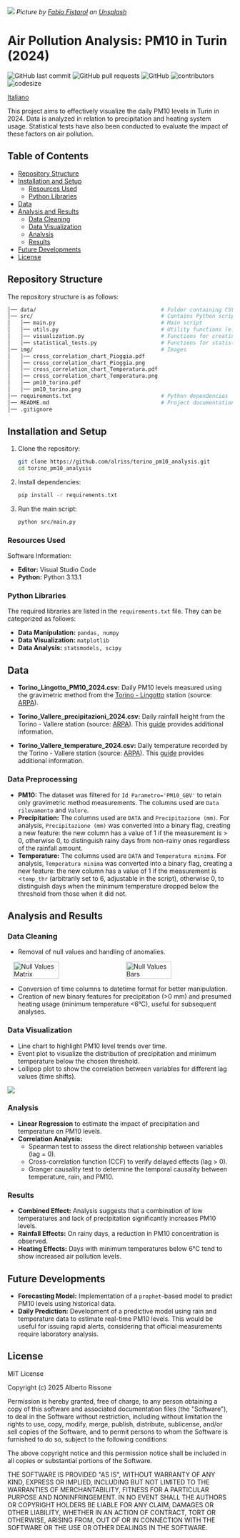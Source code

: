 ![](img/turin_skyline.jpg)
*Picture by [Fabio Fistarol](https://unsplash.com/it/@fabiofistarol?utm_content=creditCopyText&utm_medium=referral&utm_source=unsplash) on [Unsplash](https://unsplash.com/it/foto/veduta-aerea-degli-edifici-della-citta-durante-il-giorno-VjA_PSSsOHI?utm_content=creditCopyText&utm_medium=referral&utm_source=unsplash)*

# Air Pollution Analysis: PM10 in Turin (2024)
![GitHub last commit](https://img.shields.io/github/last-commit/alriss/torino_pm10_analysis)
![GitHub pull requests](https://img.shields.io/github/issues-pr/alriss/torino_pm10_analysis)
![GitHub](https://img.shields.io/github/license/alriss/torino_pm10_analysis)
![contributors](https://img.shields.io/github/contributors/alriss/torino_pm10_analysis)
![codesize](https://img.shields.io/github/languages/code-size/alriss/torino_pm10_analysis)

[Italiano](README-IT.md)

This project aims to effectively visualize the daily PM10 levels in Turin in 2024. Data is analyzed in relation to precipitation and heating system usage. Statistical tests have also been conducted to evaluate the impact of these factors on air pollution.

## Table of Contents

- [Repository Structure](#repository-structure)
- [Installation and Setup](#installation-and-setup)
   - [Resources Used](#resources-used)
   - [Python Libraries](#python-libraries)
- [Data](#data)
- [Analysis and Results](#analysis-and-results)
   - [Data Cleaning](#data-cleaning)
   - [Data Visualization](#data-visualization)
   - [Analysis](#analysis)
   - [Results](#results)
- [Future Developments](#future-developments)
- [License](#license)

## Repository Structure
The repository structure is as follows:

```bash
│── data/                                       # Folder containing CSV files
│── src/                                        # Contains Python scripts
│   │── main.py                                 # Main script
│   │── utils.py                                # Utility functions (e.g., data loading and cleaning)
│   │── visualization.py                        # Functions for creating charts
│   │── statistical_tests.py                    # Functions for statistical tests and models
│── img/                                        # Images
│   │── cross_correlation_chart_Pioggia.pdf                
│   │── cross_correlation_chart_Pioggia.png                
│   │── cross_correlation_chart_Temperatura.pdf            
│   │── cross_correlation_chart_Temperatura.png            
│   │── pm10_torino.pdf                
│   │── pm10_torino.png                
│── requirements.txt                            # Python dependencies
│── README.md                                   # Project documentation
│── .gitignore                 
```

## Installation and Setup
1. Clone the repository:
   ```bash
   git clone https://github.com/alriss/torino_pm10_analysis.git
   cd torino_pm10_analysis
   ```
2. Install dependencies:
   ```bash
   pip install -r requirements.txt
   ```
3. Run the main script:
   ```bash
   python src/main.py
   ```

### Resources Used
Software Information:
- **Editor:** Visual Studio Code
- **Python:** Python 3.13.1

### Python Libraries
The required libraries are listed in the `requirements.txt` file. They can be categorized as follows:
- **Data Manipulation:** `pandas, numpy`
- **Data Visualization:** `matplotlib`
- **Data Analysis:** `statsmodels, scipy`

## Data

- **Torino_Lingotto_PM10_2024.csv:** Daily PM10 levels measured using the gravimetric method from the [Torino - Lingotto](https://webgis.arpa.piemonte.it/secure_apps/qualita_aria/dati_anagrafici/index.php?NUMCODICE=001272-806) station (source: [ARPA](https://aria.ambiente.piemonte.it/qualita-aria/dati)).

- **Torino_Vallere_precipitazioni_2024.csv:** Daily rainfall height from the Torino - Vallere station (source: [ARPA](https://www.arpa.piemonte.it/rischi_naturali/snippets_arpa_graphs/dati_giornalieri_meteo/?statid=PIE-001272-904-2001-05-17&param=P)). This [guide](https://www.arpa.piemonte.it/rischi_naturali/document/Guida_alla_lettura_dati_meteo_-_Banca_Dati_Storica.pdf) provides additional information.

- **Torino_Vallere_temperature_2024.csv:** Daily temperature recorded by the Torino - Vallere station (source: [ARPA](https://www.arpa.piemonte.it/rischi_naturali/snippets_arpa_graphs/dati_giornalieri_meteo/?statid=PIE-001272-904-2001-05-17&param=T)). This [guide](https://www.arpa.piemonte.it/rischi_naturali/document/Guida_alla_lettura_dati_meteo_-_Banca_Dati_Storica.pdf) provides additional information.

### Data Preprocessing
- **PM10:** The dataset was filtered for `Id Parametro='PM10_GBV'` to retain only gravimetric method measurements. The columns used are `Data rilevamento` and `Valore`.
- **Precipitation:** The columns used are `DATA` and `Precipitazione (mm)`. For analysis, `Precipitazione (mm)` was converted into a binary flag, creating a new feature: the new column has a value of 1 if the measurement is > 0, otherwise 0, to distinguish rainy days from non-rainy ones regardless of the rainfall amount.
- **Temperature:** The columns used are `DATA` and `Temperatura minima`. For analysis, `Temperatura minima` was converted into a binary flag, creating a new feature: the new column has a value of 1 if the measurement is <`temp_thr` (arbitrarily set to 6, adjustable in the script), otherwise 0, to distinguish days when the minimum temperature dropped below the threshold from those when it did not.

## Analysis and Results

### Data Cleaning
- Removal of null values and handling of anomalies.

<div style="display: flex; justify-content: space-around;">
   <img src="img/nullvalues_matrix.png" alt="Null Values Matrix" style="width: 45%;">
   <img src="img/nullvalues_bars.png" alt="Null Values Bars" style="width: 45%;">
</div>

- Conversion of time columns to datetime format for better manipulation.
- Creation of new binary features for precipitation (>0 mm) and presumed heating usage (minimum temperature <6°C), useful for subsequent analyses.

### Data Visualization
- Line chart to highlight PM10 level trends over time.
- Event plot to visualize the distribution of precipitation and minimum temperature below the chosen threshold.
- Lollipop plot to show the correlation between variables for different lag values (time shifts).

![](img/pm10_torino_beta.png)

### Analysis
- **Linear Regression** to estimate the impact of precipitation and temperature on PM10 levels.
- **Correlation Analysis:**
  - Spearman test to assess the direct relationship between variables (lag = 0).
  - Cross-correlation function (CCF) to verify delayed effects (lag > 0).
  - Granger causality test to determine the temporal causality between temperature, rain, and PM10.

### Results
- **Combined Effect:** Analysis suggests that a combination of low temperatures and lack of precipitation significantly increases PM10 levels.
- **Rainfall Effects:** On rainy days, a reduction in PM10 concentration is observed.
- **Heating Effects:** Days with minimum temperatures below 6°C tend to show increased air pollution levels.

## Future Developments

- **Forecasting Model:** Implementation of a `prophet`-based model to predict PM10 levels using historical data.
- **Daily Prediction:** Development of a predictive model using rain and temperature data to estimate real-time PM10 levels. This would be useful for issuing rapid alerts, considering that official measurements require laboratory analysis.

## License
MIT License

Copyright (c) 2025 Alberto Rissone

Permission is hereby granted, free of charge, to any person obtaining a copy
of this software and associated documentation files (the "Software"), to deal
in the Software without restriction, including without limitation the rights
to use, copy, modify, merge, publish, distribute, sublicense, and/or sell
copies of the Software, and to permit persons to whom the Software is
furnished to do so, subject to the following conditions:

The above copyright notice and this permission notice shall be included in all
copies or substantial portions of the Software.

THE SOFTWARE IS PROVIDED "AS IS", WITHOUT WARRANTY OF ANY KIND, EXPRESS OR
IMPLIED, INCLUDING BUT NOT LIMITED TO THE WARRANTIES OF MERCHANTABILITY,
FITNESS FOR A PARTICULAR PURPOSE AND NONINFRINGEMENT. IN NO EVENT SHALL THE
AUTHORS OR COPYRIGHT HOLDERS BE LIABLE FOR ANY CLAIM, DAMAGES OR OTHER
LIABILITY, WHETHER IN AN ACTION OF CONTRACT, TORT OR OTHERWISE, ARISING FROM,
OUT OF OR IN CONNECTION WITH THE SOFTWARE OR THE USE OR OTHER DEALINGS IN THE
SOFTWARE.